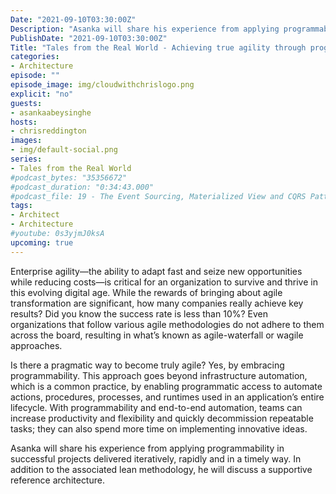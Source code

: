 ```yaml
---
Date: "2021-09-10T03:30:00Z"
Description: "Asanka will share his experience from applying programmability in successful projects delivered iteratively, rapidly and in a timely way. In addition to the associated lean methodology, he will discuss a supportive reference architecture."
PublishDate: "2021-09-10T03:30:00Z"
Title: "Tales from the Real World - Achieving true agility through programmability"
categories:
- Architecture
episode: ""
episode_image: img/cloudwithchrislogo.png
explicit: "no"
guests:
- asankaabeysinghe
hosts:
- chrisreddington
images:
- img/default-social.png
series:
- Tales from the Real World
#podcast_bytes: "35356672"
#podcast_duration: "0:34:43.000"
#podcast_file: 19 - The Event Sourcing, Materialized View and CQRS Patterns.mp3
tags:
- Architect
- Architecture
#youtube: 0s3yjmJ0ksA
upcoming: true
---
```

Enterprise agility—the ability to adapt fast and seize new opportunities while reducing costs—is critical for an organization to survive and thrive in this evolving digital age. While the rewards of bringing about agile transformation are significant, how many companies really achieve key results? Did you know the success rate is less than 10%? Even organizations that follow various agile methodologies do not adhere to them across the board, resulting in what’s known as agile-waterfall or wagile approaches.

Is there a pragmatic way to become truly agile? Yes, by embracing programmability. This approach goes beyond infrastructure automation, which is a common practice, by enabling programmatic access to automate actions, procedures, processes, and runtimes used in an application’s entire lifecycle. With programmability and end-to-end automation, teams can increase productivity and flexibility and quickly decommission repeatable tasks; they can also spend more time on implementing innovative ideas.

Asanka will share his experience from applying programmability in successful projects delivered iteratively, rapidly and in a timely way. In addition to the associated lean methodology, he will discuss a supportive reference architecture.